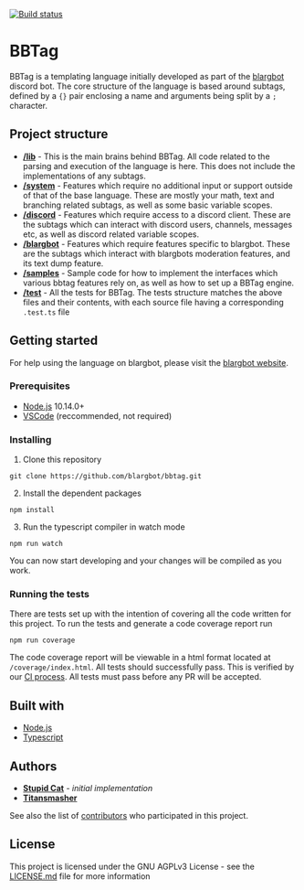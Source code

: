 [![Build status](https://ci.appveyor.com/api/projects/status/gs8umkj8o7pu41sg/branch/master?svg=true)](https://ci.appveyor.com/project/Titansmasher/bbtag/branch/master)

# BBTag
BBTag is a templating language initially developed as part of the [blargbot](https://blargbot.xyz/) discord bot. The core structure of the language is based around subtags, defined by a `{}` pair enclosing a name and arguments being split by a `;` character. 

## Project structure
- **[/lib](/lib)** - This is the main brains behind BBTag. All code related to the parsing and execution of the language is here. This does not include the implementations of any subtags.
- **[/system](/system)** - Features which require no additional input or support outside of that of the base language. These are mostly your math, text and branching related subtags, as well as some basic variable scopes.
- **[/discord](/discord)** - Features which require access to a discord client. These are the subtags which can interact with discord users, channels, messages etc, as well as discord related variable scopes.
- **[/blargbot](/blargbot)** - Features which require features specific to blargbot. These are the subtags which interact with blargbots moderation features, and its text dump feature.
- **[/samples](/samples)** - Sample code for how to implement the interfaces which various bbtag features rely on, as well as how to set up a BBTag engine.
- **[/test](/test)** - All the tests for BBTag. The tests structure matches the above files and their contents, with each source file having a corresponding `.test.ts` file

## Getting started
For help using the language on blargbot, please visit the [blargbot website](https://blargbot.xyz/tags).

### Prerequisites
- [Node.js](https://nodejs.org/) 10.14.0+
- [VSCode](https://code.visualstudio.com/) (reccommended, not required)

### Installing
1. Clone this repository
```
git clone https://github.com/blargbot/bbtag.git
```
2. Install the dependent packages
```
npm install
```
3. Run the typescript compiler in watch mode
```
npm run watch
```
You can now start developing and your changes will be compiled as you work.

### Running the tests
There are tests set up with the intention of covering all the code written for this project. To run the tests and generate a code coverage report run
```
npm run coverage
```
The code coverage report will be viewable in a html format located at `/coverage/index.html`.
All tests should successfully pass. This is verified by our [CI process](https://ci.appveyor.com/project/Titansmasher/bbtag). All tests must pass before any PR will be accepted.

## Built with
- [Node.js](https://nodejs.org/)
- [Typescript](https://www.typescriptlang.org/)

## Authors
- **[Stupid Cat](https://github.com/Ratismal)** - *initial implementation*
- **[Titansmasher](https://github.com/Titansmasher)**

See also the list of [contributors](https://github.com/blargbot/bbtag/graphs/contributors) who participated in this project.

## License 
This project is licensed under the GNU AGPLv3 License - see the [LICENSE.md](/LICENSE.md) file for more information
